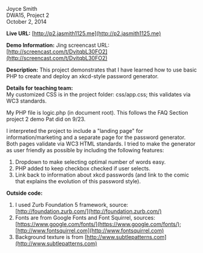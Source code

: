 Joyce Smith  
DWA15, Project 2  
October 2, 2014

**Live URL:** [http://p2.jasmith1125.me](http://p2.jasmith1125.me)

**Demo Information:** Jing screencast URL: [http://screencast.com/t/DvitqbL30FO2](http://screencast.com/t/DvitqbL30FO2)

**Description:** This project demonstrates that I have learned how to use basic PHP to create and deploy an xkcd-style password generator. 

**Details for teaching team:**  
My customized CSS is in the project folder: css/app.css; this validates via WC3 standards.  

My PHP file is logic.php (in document root). This follows the FAQ Section project 2 demo Pat did on 9/23.

I interpreted the project to include a "landing page" for information/marketing and a separate page for the password generator. Both pages validate via WC3 HTML standards. I tried to make the generator as user friendly as possible by including the following features:  
1. Dropdown to make selecting optimal number of words easy.   
2. PHP added to keep checkbox checked if user selects.  
3. Link back to information about xkcd passwords (and link to the comic that explains the evolution of this password style).

**Outside code:**  
1. I used Zurb Foundation 5 framework, source:  [http://foundation.zurb.com/](http://foundation.zurb.com/)  
2. Fonts are from Google Fonts and Font Squirrel, sources: [https://www.google.com/fonts/](https://www.google.com/fonts/); [http://www.fontsquirrel.com](http://www.fontsquirrel.com)  
3. Background texture is from [http://www.subtlepatterns.com](http://www.subtlepatterns.com)